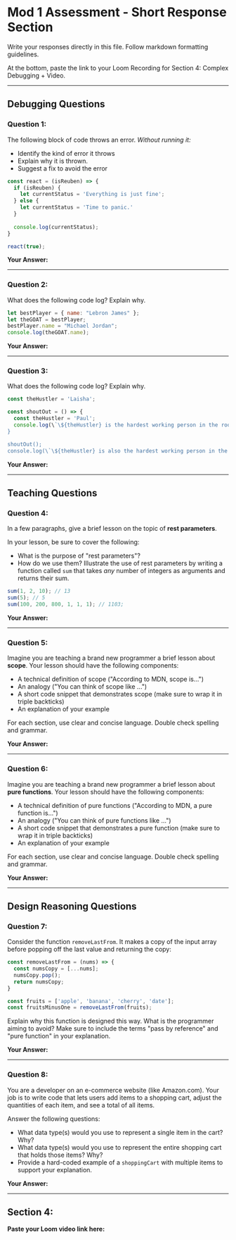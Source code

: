 # Mod 1 Assessment - Short Response Section

Write your responses directly in this file. Follow markdown formatting guidelines.

At the bottom, paste the link to your Loom Recording for Section 4: Complex Debugging + Video.

---

## Debugging Questions

### Question 1:

The following block of code throws an error. *Without running it:*

* Identify the kind of error it throws  
* Explain why it is thrown.  
* Suggest a fix to avoid the error

```javascript
const react = (isReuben) => {
  if (isReuben) {
    let currentStatus = 'Everything is just fine';
  } else {
    let currentStatus = 'Time to panic.'
  }
  
  console.log(currentStatus);
}

react(true);
```

**Your Answer:**
<!-- Write your answer here -->

---

### Question 2:

What does the following code log? Explain why.

```javascript
let bestPlayer = { name: "Lebron James" };
let theGOAT = bestPlayer;
bestPlayer.name = "Michael Jordan";
console.log(theGOAT.name);
```

**Your Answer:**
<!-- Write your answer here -->

---

### Question 3:

What does the following code log? Explain why.

```javascript
const theHustler = 'Laisha';

const shoutOut = () => {
  const theHustler = 'Paul';
  console.log(\`\${theHustler} is the hardest working person in the room.\`);
}

shoutOut();
console.log(\`\${theHustler} is also the hardest working person in the room.\`);
```

**Your Answer:**
<!-- Write your answer here -->

---

## Teaching Questions

### Question 4:

In a few paragraphs, give a brief lesson on the topic of **rest parameters**.

In your lesson, be sure to cover the following:

* What is the purpose of "rest parameters"?  
* How do we use them? Illustrate the use of rest parameters by writing a function called `sum` that takes *any* number of integers as arguments and returns their sum.

```javascript
sum(1, 2, 10); // 13
sum(5); // 5
sum(100, 200, 800, 1, 1, 1); // 1103;
```

**Your Answer:**
<!-- Write your answer here -->

---

### Question 5:

Imagine you are teaching a brand new programmer a brief lesson about **scope**. Your lesson should have the following components:

* A technical definition of scope ("According to MDN, scope is...")  
* An analogy ("You can think of scope like ...")  
* A short code snippet that demonstrates scope (make sure to wrap it in triple backticks)  
* An explanation of your example  

For each section, use clear and concise language. Double check spelling and grammar.

**Your Answer:**
<!-- Write your answer here -->

---

### Question 6:

Imagine you are teaching a brand new programmer a brief lesson about **pure functions**. Your lesson should have the following components:

* A technical definition of pure functions ("According to MDN, a pure function is...")  
* An analogy ("You can think of pure functions like ...")  
* A short code snippet that demonstrates a pure function (make sure to wrap it in triple backticks)  
* An explanation of your example  

For each section, use clear and concise language. Double check spelling and grammar.

**Your Answer:**
<!-- Write your answer here -->

---

## Design Reasoning Questions

### Question 7:

Consider the function `removeLastFrom`. It makes a copy of the input array before popping off the last value and returning the copy:

```javascript
const removeLastFrom = (nums) => {
  const numsCopy = [...nums];
  numsCopy.pop();
  return numsCopy;
}

const fruits = ['apple', 'banana', 'cherry', 'date'];
const fruitsMinusOne = removeLastFrom(fruits);
```

Explain why this function is designed this way. What is the programmer aiming to avoid? Make sure to include the terms "pass by reference" and "pure function" in your explanation.

**Your Answer:**
<!-- Write your answer here -->

---

### Question 8:

You are a developer on an e-commerce website (like Amazon.com). Your job is to write code that lets users add items to a shopping cart, adjust the quantities of each item, and see a total of all items.

Answer the following questions:

* What data type(s) would you use to represent a single item in the cart? Why?  
* What data type(s) would you use to represent the entire shopping cart that holds those items? Why?  
* Provide a hard-coded example of a `shoppingCart` with multiple items to support your explanation.

**Your Answer:**
<!-- Write your answer here -->

---

## Section 4:

**Paste your Loom video link here:**

<!-- Paste link here -->